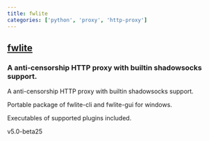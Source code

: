 ```yaml
---
title: fwlite
categories: ['python', 'proxy', 'http-proxy']
---
```

## [fwlite](https://github.com/v3aqb/fwlite)

### A anti-censorship HTTP proxy with builtin shadowsocks support.


A anti-censorship HTTP proxy with builtin shadowsocks support.

Portable package of fwlite-cli and fwlite-gui for windows.

Executables of supported plugins included.

v5.0-beta25
